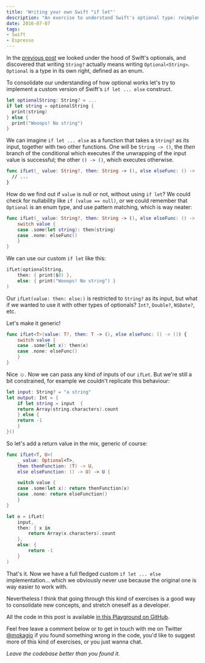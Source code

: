 ```yaml
---
title: 'Writing your own Swift "if let"'
description: "An exercise to understand Swift's optional type: reimplementing the if let functionality"
date: 2016-07-07
tags:
- Swift
- Espresso
---
```


In the [previous post](http://www.mokacoding.com/blog/what-is-an-optional-value-in-swift/) we looked under the hood of Swift's optionals, and discovered
that writing `String?` actually means writing `Optional<String>`. `Optional` is
a type in its own right, defined as an enum.

To consolidate our understanding of how optional works let's try to implement
a custom version of Swift's `if let ... else` construct.

```swift
let optionalString: String? = ...
if let string = optionalString {
  print(string)
} else {
  print("Wooops! No string")
}
```

We can imagine `if let ... else` as a function that takes a `String?` as its
input, together with two other functions. One will be `String -> ()`, the
_then_ branch of the conditional which executes if the unwrapping of the input
value is successful; the other `() -> ()`, which executes otherwise.

```swift
func ifLet(_ value: String?, then: String -> (), else elseFunc: () -> ()) {
  // ...
}
```

How do we find out if `value` is null or not, without using `if let`? We could
check for nullability like `if (value == null)`, or we could remember that
`Optional` is an enum type, and use pattern matching, which is way neater:

```swift
func ifLet(_ value: String?, then: String -> (), else elseFunc: () -> ()) {
	switch value {
	case .some(let string): then(string)
	case .none: elseFunc()
	}
}
```

We can use our custom `if let` like this:

```swift
ifLet(optionalString,
	then: { print($0) },
	else: { print("Wooops! No string") }
)
```

Our `ifLet(value: then: else:)` is restricted to `String?` as its input, but
what if we wanted to use it with other types of optionals? `Int?`, `Double?`,
`NSDate?`, etc.

Let's make it generic!

```swift
func ifLet<T>(value: T?, then: T -> (), else elseFunc: () -> ()) {
	switch value {
	case .some(let x): then(x)
	case .none: elseFunc()
	}
}
```

Nice ☺️. Now we can pass any kind of inputs of our `ifLet`. But we're still a
bit constrained, for example we couldn't replicate this behaviour:

```swift
let input: String? = "a string"
let output: Int = {
	if let string = input  {
    return Array(string.characters).count
	} else {
    return -1
	}
}()
```

So let's add a return value in the mix, generic of course:

```swift
func ifLet<T, U>(
	_ value: Optional<T>,
	then thenFunction: (T) -> U,
	else elseFunction: () -> U) -> U {

	switch value {
	case .some(let x): return thenFunction(x)
	case .none: return elseFunction()
	}
}

let o = ifLet(
	input,
	then: { x in
		return Array(x.characters).count
	},
	else: {
		return -1
	}
)
```

That's it. Now we have a full fledged custom `if let ... else`
implementation...  which we obviously never use because the original one is way
easier to work with.

Nevertheless I think that going through this kind of exercises is a good way to
consolidate new concepts, and stretch oneself as a developer.

All the code in this post is available [in this Playground on
GitHub](https://github.com/mokacoding/swift-3-optional-playground).

Feel free leave a comment below or to get in touch with me on Twitter
[@mokagio](https://twitter.com/mokagio) if you found something wrong in the
code, you'd like to suggest more of this kind of exercises, or you just wanna
chat.

_Leave the codebase better than you found it._
